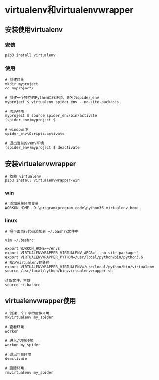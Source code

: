 # virtualenv和virtualenvwrapper

## 安装使用virtualenv

### 安装

```shell
pip3 install virtualenv
```

### 使用

```shell
# 创建目录
mkdir myproject
cd myproject/

# 创建一个独立的Python运行环境，命名为spider_env
myproject $ virtualenv spider_env --no-site-packages

# 切换环境
myproject $ source spider_env/bin/activate
(spider_env)myproject $

# windows下
spider_env\Scripts\activate

# 退出当前的venv环境
(spider_env)myproject $ deactivate
```

## 安装virtualenvwrapper

```shell
# 依赖 virtualenv
pip3 install virtualenvwrapper-win
```

### win

```shell
# 添加系统环境变量
WORKON_HOME  D:\program\program_code\python36_virtualenv_home
```

### linux

```shell
# 把下面两行代码添加到 ~/.bashrc文件中

vim ~/.bashrc

export WORKON_HOME=~/envs
export VIRTUALENVWRAPPER_VIRTUALENV_ARGS='--no-site-packages'
export VIRTUALENVWRAPPER_PYTHON=/usr/local/python/bin/python3.6
# 指定virtualenv的路径
export VIRTUALENVWRAPPER_VIRTUALENV=/usr/local/python/bin/virtualenv
source /usr/local/python/bin/virtualenvwrapper.sh

读取文件，生效
source ~/.bashrc
```

## virtualenvwrapper使用

```shell
# 创建一个干净的虚拟环境
mkvirtualenv my_spider

# 查看环境
workon

# 进入/切换环境
workon my_spider

# 退出当前环境
deactivate

# 删除环境
rmvirtualenv my_spider
```
